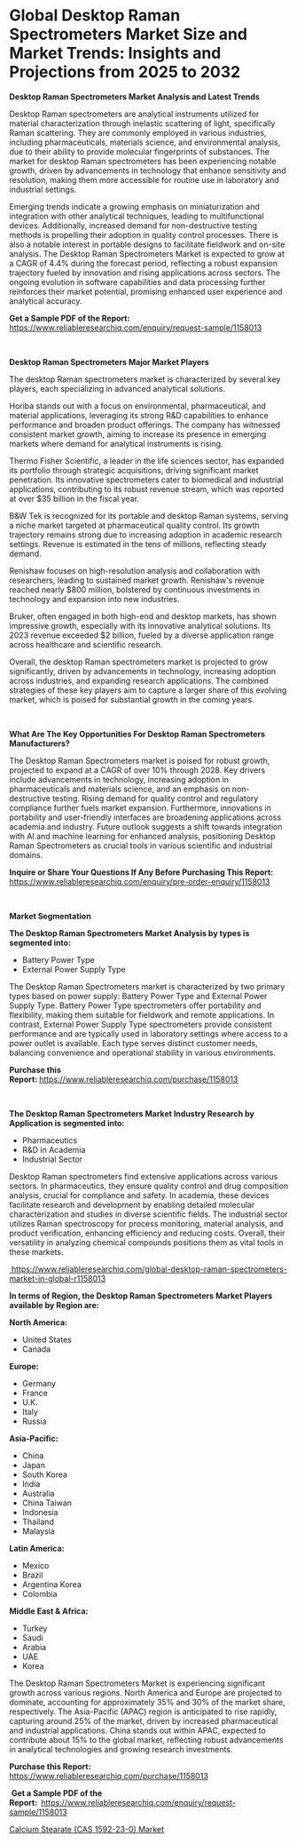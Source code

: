 <p><h1>Global Desktop Raman Spectrometers Market Size and Market Trends: Insights and Projections from 2025 to 2032</h1></p><p><strong>Desktop Raman Spectrometers Market Analysis and Latest Trends</strong></p>
<p><p>Desktop Raman spectrometers are analytical instruments utilized for material characterization through inelastic scattering of light, specifically Raman scattering. They are commonly employed in various industries, including pharmaceuticals, materials science, and environmental analysis, due to their ability to provide molecular fingerprints of substances. The market for desktop Raman spectrometers has been experiencing notable growth, driven by advancements in technology that enhance sensitivity and resolution, making them more accessible for routine use in laboratory and industrial settings.</p><p>Emerging trends indicate a growing emphasis on miniaturization and integration with other analytical techniques, leading to multifunctional devices. Additionally, increased demand for non-destructive testing methods is propelling their adoption in quality control processes. There is also a notable interest in portable designs to facilitate fieldwork and on-site analysis. The Desktop Raman Spectrometers Market is expected to grow at a CAGR of 4.4% during the forecast period, reflecting a robust expansion trajectory fueled by innovation and rising applications across sectors. The ongoing evolution in software capabilities and data processing further reinforces their market potential, promising enhanced user experience and analytical accuracy.</p></p>
<p><strong>Get a Sample PDF of the Report:&nbsp;</strong> <a href="https://www.reliableresearchiq.com/enquiry/request-sample/1158013?utm_campaign=2760&utm_medium=2&utm_source=Github&utm_content=ia&utm_term=21032025&utm_id=desktop-raman-spectrometers">https://www.reliableresearchiq.com/enquiry/request-sample/1158013</a></p>
<p>&nbsp;</p>
<p><strong>Desktop Raman Spectrometers Major Market Players</strong></p>
<p><p>The desktop Raman spectrometers market is characterized by several key players, each specializing in advanced analytical solutions. </p><p>Horiba stands out with a focus on environmental, pharmaceutical, and material applications, leveraging its strong R&D capabilities to enhance performance and broaden product offerings. The company has witnessed consistent market growth, aiming to increase its presence in emerging markets where demand for analytical instruments is rising.</p><p>Thermo Fisher Scientific, a leader in the life sciences sector, has expanded its portfolio through strategic acquisitions, driving significant market penetration. Its innovative spectrometers cater to biomedical and industrial applications, contributing to its robust revenue stream, which was reported at over $35 billion in the fiscal year.</p><p>B&W Tek is recognized for its portable and desktop Raman systems, serving a niche market targeted at pharmaceutical quality control. Its growth trajectory remains strong due to increasing adoption in academic research settings. Revenue is estimated in the tens of millions, reflecting steady demand.</p><p>Renishaw focuses on high-resolution analysis and collaboration with researchers, leading to sustained market growth. Renishaw's revenue reached nearly $800 million, bolstered by continuous investments in technology and expansion into new industries.</p><p>Bruker, often engaged in both high-end and desktop markets, has shown impressive growth, especially with its innovative analytical solutions. Its 2023 revenue exceeded $2 billion, fueled by a diverse application range across healthcare and scientific research.</p><p>Overall, the desktop Raman spectrometers market is projected to grow significantly, driven by advancements in technology, increasing adoption across industries, and expanding research applications. The combined strategies of these key players aim to capture a larger share of this evolving market, which is poised for substantial growth in the coming years.</p></p>
<p>&nbsp;</p>
<p><strong>What Are The Key Opportunities For Desktop Raman Spectrometers Manufacturers?</strong></p>
<p><p>The Desktop Raman Spectrometers market is poised for robust growth, projected to expand at a CAGR of over 10% through 2028. Key drivers include advancements in technology, increasing adoption in pharmaceuticals and materials science, and an emphasis on non-destructive testing. Rising demand for quality control and regulatory compliance further fuels market expansion. Furthermore, innovations in portability and user-friendly interfaces are broadening applications across academia and industry. Future outlook suggests a shift towards integration with AI and machine learning for enhanced analysis, positioning Desktop Raman Spectrometers as crucial tools in various scientific and industrial domains.</p></p>
<p><strong>Inquire or Share Your Questions If Any Before Purchasing This Report:</strong> <a href="https://www.reliableresearchiq.com/enquiry/pre-order-enquiry/1158013?utm_campaign=2760&utm_medium=2&utm_source=Github&utm_content=ia&utm_term=21032025&utm_id=desktop-raman-spectrometers">https://www.reliableresearchiq.com/enquiry/pre-order-enquiry/1158013</a></p>
<p>&nbsp;</p>
<p><strong>Market Segmentation</strong></p>
<p><strong>The Desktop Raman Spectrometers Market Analysis by types is segmented into:</strong></p>
<p><ul><li>Battery Power Type</li><li>External Power Supply Type</li></ul></p>
<p><p>The Desktop Raman Spectrometers market is characterized by two primary types based on power supply: Battery Power Type and External Power Supply Type. Battery Power Type spectrometers offer portability and flexibility, making them suitable for fieldwork and remote applications. In contrast, External Power Supply Type spectrometers provide consistent performance and are typically used in laboratory settings where access to a power outlet is available. Each type serves distinct customer needs, balancing convenience and operational stability in various environments.</p></p>
<p><strong>Purchase this Report:&nbsp;</strong><a href="https://www.reliableresearchiq.com/purchase/1158013?utm_campaign=2760&utm_medium=2&utm_source=Github&utm_content=ia&utm_term=21032025&utm_id=desktop-raman-spectrometers">https://www.reliableresearchiq.com/purchase/1158013</a></p>
<p>&nbsp;</p>
<p><strong>The Desktop Raman Spectrometers Market Industry Research by Application is segmented into:</strong></p>
<p><ul><li>Pharmaceutics</li><li>R&D in Academia</li><li>Industrial Sector</li></ul></p>
<p><p>Desktop Raman spectrometers find extensive applications across various sectors. In pharmaceutics, they ensure quality control and drug composition analysis, crucial for compliance and safety. In academia, these devices facilitate research and development by enabling detailed molecular characterization and studies in diverse scientific fields. The industrial sector utilizes Raman spectroscopy for process monitoring, material analysis, and product verification, enhancing efficiency and reducing costs. Overall, their versatility in analyzing chemical compounds positions them as vital tools in these markets.</p></p>
<p><a href="https://www.reliableresearchiq.com/global-desktop-raman-spectrometers-market-in-global-r1158013?utm_campaign=2760&utm_medium=2&utm_source=Github&utm_content=ia&utm_term=21032025&utm_id=desktop-raman-spectrometers">&nbsp;https://www.reliableresearchiq.com/global-desktop-raman-spectrometers-market-in-global-r1158013</a></p>
<p><strong>In terms of Region, the Desktop Raman Spectrometers Market Players available by Region are:</strong></p>
<p>
    <p> <strong> North America: </strong>
        <ul>
            <li>United States</li>
            <li>Canada</li>
        </ul>
        </p> 
    <p> <strong> Europe: </strong>
        <ul>
            <li>Germany</li>
            <li>France</li>
            <li>U.K.</li>
            <li>Italy</li>
            <li>Russia</li>
        </ul>
        </p> 
    <p> <strong> Asia-Pacific: </strong>
        <ul>
            <li>China</li>
            <li>Japan</li>
            <li>South Korea</li>
            <li>India</li>
            <li>Australia</li>
            <li>China Taiwan</li>
            <li>Indonesia</li>
            <li>Thailand</li>
            <li>Malaysia</li>
        </ul>
        </p> 
    <p> <strong> Latin America: </strong>
        <ul>
            <li>Mexico</li>
            <li>Brazil</li>
            <li>Argentina Korea</li>
            <li>Colombia</li>
        </ul>
        </p> 
    <p> <strong> Middle East & Africa: </strong>
        <ul>
            <li>Turkey</li>
            <li>Saudi</li>
            <li>Arabia</li>
            <li>UAE</li>
            <li>Korea</li>
        </ul>
    </p>
    </p>
<p><p>The Desktop Raman Spectrometers Market is experiencing significant growth across various regions. North America and Europe are projected to dominate, accounting for approximately 35% and 30% of the market share, respectively. The Asia-Pacific (APAC) region is anticipated to rise rapidly, capturing around 25% of the market, driven by increased pharmaceutical and industrial applications. China stands out within APAC, expected to contribute about 15% to the global market, reflecting robust advancements in analytical technologies and growing research investments.</p></p>
<p><strong>Purchase this Report: </strong><a href="https://www.reliableresearchiq.com/purchase/1158013?utm_campaign=2760&utm_medium=2&utm_source=Github&utm_content=ia&utm_term=21032025&utm_id=desktop-raman-spectrometers">https://www.reliableresearchiq.com/purchase/1158013</a></p>
<p>&nbsp;<strong>Get a Sample PDF of the Report:&nbsp;&nbsp;</strong><a href="https://www.reliableresearchiq.com/enquiry/request-sample/1158013?utm_campaign=2760&utm_medium=2&utm_source=Github&utm_content=ia&utm_term=21032025&utm_id=desktop-raman-spectrometers">https://www.reliableresearchiq.com/enquiry/request-sample/1158013</a></p>
<p><strong></strong></p>
<p><p><a href="https://github.com/vitrilaoire/Market-Research-Report-List-1/blob/main/calcium-stearate-cas-1592-23-0-market.md?utm_campaign=2760&utm_medium=2&utm_source=Github&utm_content=ia&utm_term=21032025&utm_id=desktop-raman-spectrometers">Calcium Stearate (CAS 1592-23-0) Market</a></p></p>